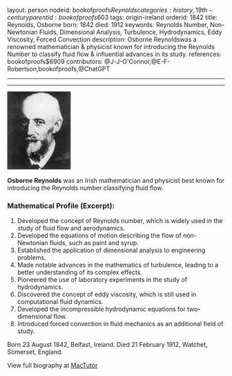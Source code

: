 layout: person
nodeid: bookofproofs$Reynolds
categories: history,19th-century
parentid: bookofproofs$603
tags: origin-ireland
orderid: 1842
title: Reynolds, Osborne
born: 1842
died: 1912
keywords: Reynolds Number, Non-Newtonian Fluids, Dimensional Analysis, Turbulence, Hydrodynamics, Eddy Viscosity, Forced Convection
description: Osborne Reynoldswas a renowned mathematician & physicist known for introducing the Reynolds Number to classify fluid flow & influential advances in its study.
references: bookofproofs$6909
contributors: @J-J-O'Connor,@E-F-Robertson,bookofproofs,@ChatGPT

---



---

![Reynolds.jpg](https://github.com/bookofproofs/bookofproofs.github.io/blob/main/_sources/_assets/images/portraits/Reynolds.jpg?raw=true)

**Osborne Reynolds** was an Irish mathematician and physicist best known for introducing the Reynolds number classifying fluid flow.

### Mathematical Profile (Excerpt):
1. Developed the concept of Reynolds number, which is widely used in the study of fluid flow and aerodynamics.
2. Developed the equations of motion describing the flow of non-Newtonian fluids, such as paint and syrup.
3. Established the application of dimensional analysis to engineering problems.
4. Made notable advances in the mathematics of turbulence, leading to a better understanding of its complex effects.
5. Pioneered the use of laboratory experiments in the study of hydrodynamics.
6. Discovered the concept of eddy viscosity, which is still used in computational fluid dynamics.
7. Developed the incompressible hydrodynamic equations for two-dimensional flow.
8. Introduced forced convection in fluid mechanics as an additional field of study.

Born 23 August 1842, Belfast, Ireland. Died 21 February 1912, Watchet, Somerset, England.

View full biography at [MacTutor](https://mathshistory.st-andrews.ac.uk/Biographies/Reynolds/)
